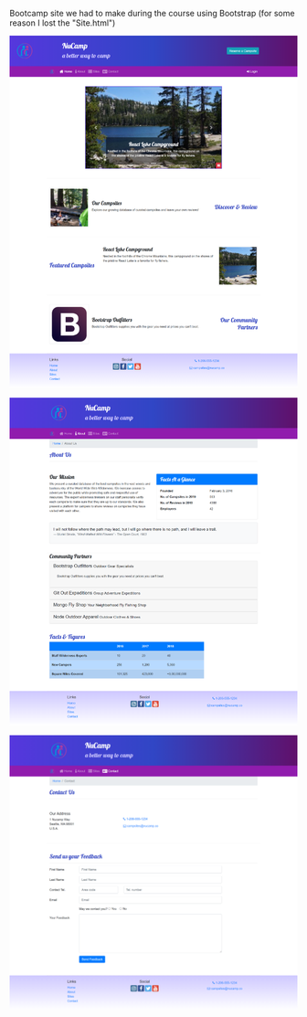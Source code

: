 Bootcamp site we had to make during the course using Bootstrap (for some reason I lost the "Site.html")

![](images/home.png)

![](images/about.png)

![](images/contact.png)
